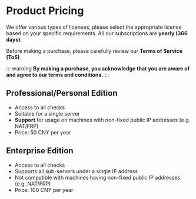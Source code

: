 # Product Pricing

We offer various types of licenses; please select the appropriate license based on your specific requirements. All our subscriptions are **yearly (366 days)**.

Before making a purchase, please carefully review our **Terms of Service (ToS)**.

::: warning
**By making a purchase, you acknowledge that you are aware of and agree to our terms and conditions.**
:::

## Professional/Personal Edition
- Access to all checks
- Suitable for a single server
- **Support** for usage on machines with non-fixed public IP addresses (e.g. NAT/FRP)
- Price: 50 CNY per year

## Enterprise Edition
- Access to all checks
- Supports all sub-servers under a single IP address
- Not compatible with machines having non-fixed public IP addresses (e.g. NAT/FRP)
- Price: 100 CNY per year
